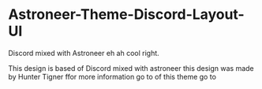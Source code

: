 # Astroneer-Theme-Discord-Layout-UI
Discord mixed with Astroneer eh ah cool right.

This design is based of Discord mixed with astroneer this design was made by Hunter Tigner ffor more information go to of this theme go to 
